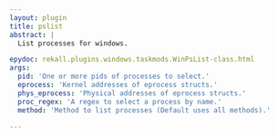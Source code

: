 ```yaml
---
layout: plugin
title: pslist
abstract: |
  List processes for windows.

epydoc: rekall.plugins.windows.taskmods.WinPsList-class.html
args:
  pid: 'One or more pids of processes to select.'
  eprocess: 'Kernel addresses of eprocess structs.'
  phys_eprocess: 'Physical addresses of eprocess structs.'
  proc_regex: 'A regex to select a process by name.'
  method: 'Method to list processes (Default uses all methods).'

---
```


